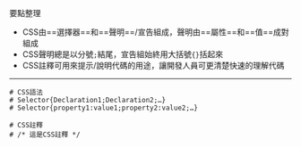 要點整理
- CSS由==選擇器==和==聲明==/宣告組成，聲明由==屬性==和==值==成對組成
- CSS聲明總是以分號`;`結尾，宣告組始終用大括號`{}`括起來
- CSS註釋可用來提示/說明代碼的用途，讓開發人員可更清楚快速的理解代碼

---

```
# CSS語法
# Selector{Declaration1;Declaration2;…}
# Selector{property1:value1;property2:value2;…}
```

```
# CSS註釋
# /* 這是CSS註釋 */
```